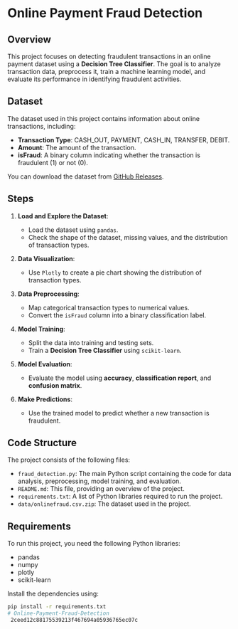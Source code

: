 
# Online Payment Fraud Detection

## Overview
This project focuses on detecting fraudulent transactions in an online payment dataset using a **Decision Tree Classifier**. The goal is to analyze transaction data, preprocess it, train a machine learning model, and evaluate its performance in identifying fraudulent activities.


## Dataset
The dataset used in this project contains information about online transactions, including:
- **Transaction Type**: CASH_OUT, PAYMENT, CASH_IN, TRANSFER, DEBIT.
- **Amount**: The amount of the transaction.
- **isFraud**: A binary column indicating whether the transaction is fraudulent (1) or not (0).

You can download the dataset from [GitHub Releases](https://github.com/KingShreyyy/Online-Payment-Fraud-Detection/releases/download/v1.0/onlinefraud.csv.zip).


## Steps
1. **Load and Explore the Dataset**:
   - Load the dataset using `pandas`.
   - Check the shape of the dataset, missing values, and the distribution of transaction types.

2. **Data Visualization**:
   - Use `Plotly` to create a pie chart showing the distribution of transaction types.

3. **Data Preprocessing**:
   - Map categorical transaction types to numerical values.
   - Convert the `isFraud` column into a binary classification label.

4. **Model Training**:
   - Split the data into training and testing sets.
   - Train a **Decision Tree Classifier** using `scikit-learn`.

5. **Model Evaluation**:
   - Evaluate the model using **accuracy**, **classification report**, and **confusion matrix**.

6. **Make Predictions**:
   - Use the trained model to predict whether a new transaction is fraudulent.


## Code Structure
The project consists of the following files:
- `fraud_detection.py`: The main Python script containing the code for data analysis, preprocessing, model training, and evaluation.
- `README.md`: This file, providing an overview of the project.
- `requirements.txt`: A list of Python libraries required to run the project.
- `data/onlinefraud.csv.zip`: The dataset used in the project.


## Requirements
To run this project, you need the following Python libraries:
- pandas
- numpy
- plotly
- scikit-learn

Install the dependencies using:
```bash
pip install -r requirements.txt
# Online-Payment-Fraud-Detection
 2ceed12c88175539213f467694a05936765ec07c
